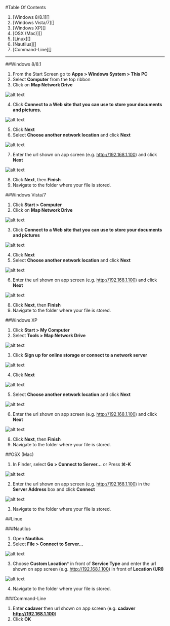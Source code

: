 #Table Of Contents

1. [Windows 8/8.1][]
2. [Windows Vista/7][]
3. [Windows XP][]
4. [OSX (Mac)][]
5. [Linux][]
  1. [Nautilus][]
  2. [Command-Line][]

___

##Windows 8/8.1

1. From the Start Screen go to **Apps > Windows System > This PC**
2. Select **Computer** from the top ribbon
3. Click on **Map Network Drive**

![alt text](http://www2.le.ac.uk/offices/itservices/ithelp/images/my-computer/files-and-security/my-files/webdav/Mapnetworkdrive.jpg "8 Mapnetworkdrive")

4. Click **Connect to a Web site that you can use to store your documents and pictures.**

![alt text](http://www2.le.ac.uk/offices/itservices/ithelp/images/my-computer/files-and-security/my-files/webdav/ConnecttoWebsite.jpg "8 ConnecttoWebsite")

5. Click **Next**
6. Select **Choose another network location** and click **Next**

![alt text](http://www2.le.ac.uk/offices/itservices/ithelp/images/my-computer/files-and-security/my-files/webdav/Customnetworklocation.jpg "8 Customnetworklocation")

7. Enter the url shown on app screen (e.g. http://192.168.1.100) and click **Next**

![alt text](http://www2.le.ac.uk/offices/itservices/ithelp/images/my-computer/files-and-security/my-files/webdav/Websitelocationspecify.jpg "8 Websitelocationspecify")

8. Click **Next**, then **Finish**
9. Navigate to the folder where your file is stored.

##Windows Vista/7

1. Click **Start > Computer**
2. Click on **Map Network Drive**

![alt text](http://www2.le.ac.uk/offices/itservices/ithelp/images/my-computer/files-and-security/my-files/webdav/computer.JPG "7 computer")

3. Click **Connect to a Web site that you can use to store your documents and pictures**

![alt text](http://www2.le.ac.uk/offices/itservices/ithelp/images/my-computer/files-and-security/my-files/webdav/network%20folder%20to%20map.JPG "7 networkfoldertomap")

4. Click **Next**
5. Select **Choose another network location** and click **Next**

![alt text](http://www2.le.ac.uk/offices/itservices/ithelp/images/my-computer/files-and-security/my-files/webdav/choosecustomlocation.JPG "7 choosecustomlocation")

6. Enter the url shown on app screen (e.g. http://192.168.1.100) and click **Next**

![alt text](http://www2.le.ac.uk/offices/itservices/ithelp/images/my-computer/files-and-security/my-files/webdav/enterwebaddress.JPG "7 enterwebaddress")

8. Click **Next**, then **Finish**
9. Navigate to the folder where your file is stored.

##Windows XP

1. Click **Start > My Computer**
2. Select **Tools > Map Network Drive**

![alt text](http://www2.le.ac.uk/offices/itservices/ithelp/images/my-computer/files-and-security/my-files/webdav/XPtoolsmapnetworkdrive.jpg "XPtoolsmapnetworkdrive")

3. Click **Sign up for online storage or connect to a network server**

![alt text](http://www2.le.ac.uk/offices/itservices/ithelp/images/my-computer/files-and-security/my-files/webdav/XPsignupforonlinestorage.jpg "XPsignupforonlinestorage")

4. Click **Next**

![alt text](http://www2.le.ac.uk/offices/itservices/ithelp/images/my-computer/files-and-security/my-files/webdav/XPnext.jpg "XPnext")

5. Select **Choose another network location** and click **Next**

![alt text](http://www2.le.ac.uk/offices/itservices/ithelp/images/my-computer/files-and-security/my-files/webdav/XPchooseanothernetworklocation.jpg "XPchooseanothernetworklocation")

6. Enter the url shown on app screen (e.g. http://192.168.1.100) and click **Next**

![alt text](http://www2.le.ac.uk/offices/itservices/ithelp/images/my-computer/files-and-security/my-files/webdav/XPtypetheadress.jpg "XPtypetheadress")

8. Click **Next**, then **Finish**
9. Navigate to the folder where your file is stored. 

##OSX (Mac)

1. In Finder, select **Go > Connect to Server...** or Press **⌘-K**

![alt text](http://www2.le.ac.uk/offices/itservices/ithelp/images/services/research-r-drive/ConnecttoserverMac.jpg "ConnecttoserverMac")

2. Enter the url shown on app screen (e.g. http://192.168.1.100) in the **Server Address** box and click **Connect**

![alt text](http://www2.le.ac.uk/offices/itservices/ithelp/images/services/research-r-drive/ServeraddressMac.jpg "ServeraddressMac")

3. Navigate to the folder where your file is stored. 

##Linux

###Nautilus

1. Open **Nautilus**
2. Select **File > Connect to Server...**

![alt text](http://www2.le.ac.uk/offices/itservices/ithelp/images/services/research-r-drive/ConnecttoserverLinux.jpg "ConnecttoserverLinux")

3. Choose **Custom Location*** in front of **Service Type** and enter the url shown on app screen (e.g. http://192.168.1.100) in front of **Location (URI)**

![alt text](http://www2.le.ac.uk/offices/itservices/ithelp/images/services/research-r-drive/PasswordLinux.jpg "PasswordLinux")

4. Navigate to the folder where your file is stored. 

###Command-Line

1. Enter **cadaver** then url shown on app screen (e.g. **cadaver http://192.168.1.100**)
2. Click **OK**
